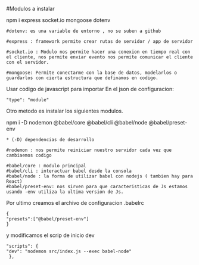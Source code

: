 #Modulos a instalar

npm i express socket.io mongoose dotenv

    #dotenv: es una variable de entorno , no se suben a github

    #express : framework permite crear rutas de servidor / app de servidor 

    #socket.io : Modulo nos permite hacer una conexion en tiempo real con 
    el cliente, nos permite enviar evento nos permite comunicar el cliente con el servidor.

    #mongoose: Permite conectarme con la base de datos, modelarlos o guardarlos con cierta estructura que definamos en codigo.

Usar codigo de javascript para importar 
    En el json de configuracion:

    "type": "module"

Otro metodo es instalar los siguientes modulos.

npm i -D nodemon @babel/core @babel/cli @babel/node @babel/preset-env

    * (-D) dependencias de desarrollo

    #nodemon : nos permite reiniciar nuestro servidor cada vez que cambiaemos codigo

    #babel/core : modulo principal 
    #babel/cli : interactuar babel desde la consola
    #babel/node : la forma de utilizar babel con nodejs ( tambien hay para React)
    #babel/preset-env: nos sirven para que caracteristicas de Js estamos usando -env utiliza la ultima version de Js.

Por ultimo creamos el archivo de configuracion .babelrc 

    {
    "presets":["@babel/preset-env"]
    } 

y modificamos el scrip de inicio dev

    "scripts": {
    "dev": "nodemon src/index.js --exec babel-node"
     },
